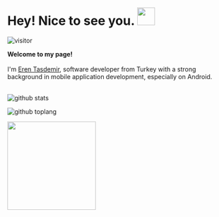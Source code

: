 

<h1> Hey! Nice to see you. <img src="https://emojis.slackmojis.com/emojis/images/1531849430/4246/blob-sunglasses.gif?1531849430" width="40"/></h1>

![visitor](https://visitor-badge.glitch.me/badge?page_id=etasdemir.etasdemir)
<br/>

<p>
	<strong>Welcome to my page!</strong>
    <br><br>
    I'm <a href="https://etasdemir.github.io/">Eren Tasdemir</a>, software developer from Turkey with a strong background in mobile application development, especially on Android.
	<br><br>
</p>

![github stats](https://github-readme-stats.vercel.app/api?username=etasdemir&show_icons=true&theme=radical&count_private=true&include_all_commits=true)

![github toplang](https://github-readme-stats.vercel.app/api/top-langs/?username=etasdemir&layout=compact&theme=nightowl&card_width=445&hide=SCSS)

<img src="https://c.tenor.com/aF0ipAtOk9cAAAAC/spy-x-family-anya.gif" width="200"  />
